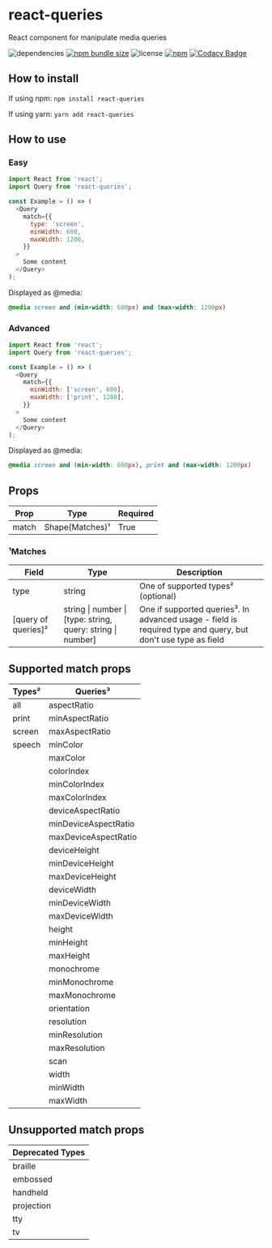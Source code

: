 # react-queries
React component for manipulate media queries

![dependencies](https://img.shields.io/badge/dependencies-0-brightgreen?style=flat-square)
[![npm bundle size](https://img.shields.io/bundlephobia/minzip/react-queries/latest?style=flat-square)](https://bundlephobia.com/result?p=react-queries@latest)
![license](https://img.shields.io/npm/l/react-queries?style=flat-square)
[![npm](https://img.shields.io/npm/v/react-queries?style=flat-square)](https://www.npmjs.com/package/react-queries)
[![Codacy Badge](https://img.shields.io/codacy/grade/39ab7d3bec48456cab200e3f2507441c?style=flat-square)](https://www.codacy.com/app/akigami/react-queries?utm_source=github.com&amp;utm_medium=referral&amp;utm_content=Yukioru/react-queries&amp;utm_campaign=Badge_Grade)

## How to install
If using npm: `npm install react-queries`

If using yarn: `yarn add react-queries`

## How to use

### Easy
```javascript
import React from 'react';
import Query from 'react-queries';

const Example = () => (
  <Query
    match={{
      type: 'screen',
      minWidth: 600,
      maxWidth: 1200,
    }}
  >
    Some content
  </Query>
);
```
Displayed as @media:
```css
@media screen and (min-width: 600px) and (max-width: 1200px)
```

### Advanced
```javascript
import React from 'react';
import Query from 'react-queries';

const Example = () => (
  <Query
    match={{
      minWidth: ['screen', 600],
      maxWidth: ['print', 1200],
    }}
  >
    Some content
  </Query>
);
```
Displayed as @media:
```css
@media screen and (min-width: 600px), print and (max-width: 1200px)
```

## Props
| Prop  | Type            | Required |
|-------|-----------------|----------|
| match | Shape(Matches)¹ | True     |

### ¹Matches
| Field               | Type             | Description                        |
|---------------------|------------------|------------------------------------|
| type                | string           | One of supported types² (optional) |
| [query of queries]² | string \| number \| [type: string, query: string \| number] | One if supported queries³. In advanced usage - field is required type and query, but don't use type as field          |


## Supported match props
| Types²  | Queries³             |
|---------|----------------------|
| all     | aspectRatio          |
| print   | minAspectRatio       |
| screen  | maxAspectRatio       |
| speech  | minColor             |
|         | maxColor             |
|         | colorIndex           |
|         | minColorIndex        |
|         | maxColorIndex        |
|         | deviceAspectRatio    |
|         | minDeviceAspectRatio |
|         | maxDeviceAspectRatio |
|         | deviceHeight         |
|         | minDeviceHeight      |
|         | maxDeviceHeight      |
|         | deviceWidth          |
|         | minDeviceWidth       |
|         | maxDeviceWidth       |
|         | height               |
|         | minHeight            |
|         | maxHeight            |
|         | monochrome           |
|         | minMonochrome        |
|         | maxMonochrome        |
|         | orientation          |
|         | resolution           |
|         | minResolution        |
|         | maxResolution        |
|         | scan                 |
|         | width                |
|         | minWidth             |
|         | maxWidth             |

## Unsupported match props
| Deprecated Types |
|------------------|
| braille          |
| embossed         |
| handheld         |
| projection       |
| tty              |
| tv               |
